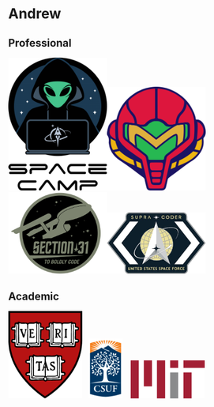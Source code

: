 # Andrew

## Professional
<img src="spacecamp.png" width="200"/><img src="metroid.png" width="200"/><img src="section31.png" width="200"/><img src="supracoders.png" width="200"/>

## Academic
<img src="harv.png" width="150"/>&nbsp;&nbsp;&nbsp;<img src="csuf.png" width="70"/>&nbsp;&nbsp;&nbsp;&nbsp;<img src="mit.png" width="150"/>
